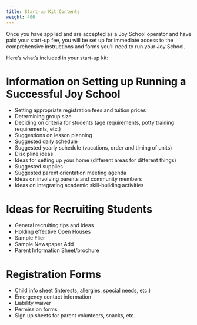 ```yaml
---
title: Start-up Kit Contents
weight: 400
---
```

Once you have applied and are accepted as a Joy School operator and have paid your start-up fee, you will be set up for immediate access to the comprehensive instructions and forms you’ll need to run your Joy School.

Here’s what’s included in your start-up kit:

# Information on Setting up Running a Successful Joy School
* Setting appropriate registration fees and tuition prices
* Determining group size
* Deciding on criteria for students (age requirements, potty training requirements, etc.)
* Suggestions on lesson planning
* Suggested daily schedule
* Suggested yearly schedule (vacations, order and timing of units)
* Discipline ideas
* Ideas for setting up your home (different areas for different things)
* Suggested supplies
* Suggested parent orientation meeting agenda
* Ideas on involving parents and community members
* Ideas on integrating academic skill-building activities

# Ideas for Recruiting Students
* General recruiting tips and ideas
* Holding effective Open Houses
* Sample Flier
* Sample Newspaper Add
* Parent Information Sheet/brochure

# Registration Forms
* Child info sheet (interests, allergies, special needs, etc.)
* Emergency contact information
* Liability waiver
* Permission forms
* Sign up sheets for parent volunteers, snacks, etc.
